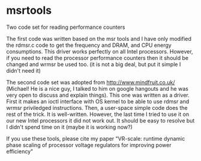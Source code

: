 # msrtools
Two code set for reading performance counters

The first code was written based on the msr tools and I have only modified the rdmsr.c code to get the frequency and DRAM, and CPU energy consumptions. This driver works perfectly on all Intel processors. However, if you need to read the processor performance counters then it should be changed and wrmsr be used too. (it is not a big deal, but put it simple I didn't need it)

The second code set was adopted from http://www.mindfruit.co.uk/ (Michael! He is a nice guy, I talked to him on google hangouts and he was very open to discuss and explain things). This one was written as a driver. First it makes an ioctl interface with OS kernel to be able to use rdmsr and wrmsr priviledged instructions. Then, a user-space simple code does the rest of the trick. It is well-written. However, the last time I tried to use it on our new Intel processors it did not work out. It should be easy to resolve but I didn't spend time on it (maybe it is working now?)

If you use these tools, please cite my paper "VR-scale: runtime dynamic phase scaling of processor voltage regulators for improving power efficiency"


